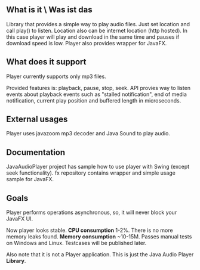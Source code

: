 ## What is it \ Was ist das ##
Library that provides a simple way to play audio files. Just set location and call play() to listen. Location also can be internet location (http hosted). In this case player will play and download in the same time and pauses if download speed is low.
Player also provides wrapper for JavaFX.

## What does it support ##
Player currently supports only mp3 files.

Provided features is: playback, pause, stop, seek. API provies way to listen events about playback events such as "stalled notification", end of media notification, current play position and buffered length in microseconds.

## External usages ##

Player uses javazoom mp3 decoder and Java Sound to play audio.

## Documentation ##
JavaAudioPlayer project has sample how to use player with Swing (except seek functionality).
fx repository contains wrapper and simple usage sample for JavaFX.

## Goals ##
Player performs operations asynchronous, so, it will never block your JavaFX UI.

Now player looks stable. **CPU consumption** 1-2%. There is no more memory leaks found. **Memory consumption** ~10-15M. Passes manual tests on Windows and Linux. Testcases will be published later.

Also note that it is not a Player application. This is just the Java Audio Player **Library**.